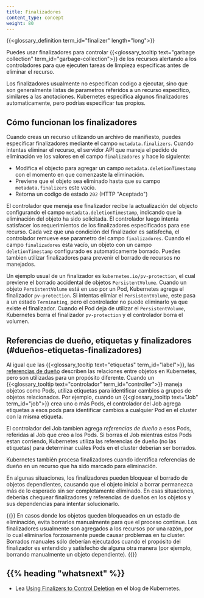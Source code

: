 ```yaml
---
title: Finalizadores
content_type: concept
weight: 80
---
```


<!-- overview -->

{{<glossary_definition term_id="finalizer" length="long">}}

Puedes usar finalizadores para controlar {{<glossary_tooltip text="garbage collection" term_id="garbage-collection">}}
de los recursos alertando a los controladores para que ejecuten tareas de limpieza especificas antes de eliminar el recurso.

Los finalizadores usualmente no especifican codigo a ejecutar, sino que son generalmente listas de parametros referidos a
un recurso especifico, similares a las anotaciones. Kubernetes especifica algunos finalizadores automaticamente,
pero podrías especificar tus propios.

## Cómo funcionan los finalizadores

Cuando creas un recurso utilizando un archivo de manifiesto, puedes especificar 
finalizadores mediante el campo `metadata.finalizers`. Cuando intentas eliminar el
recurso, el servidor API que maneja el pedido de eliminación ve los valores en el
campo `finalizadores` y hace lo siguiente:

  * Modifica el objecto para agregar un campo `metadata.deletionTimestamp` con
    el momento en que comenzaste la eliminación.
  * Previene que el objeto sea eliminado hasta que su campo `metadata.finalizers`
    este vacío.
  * Retorna un codigo de estado `202` (HTTP "Aceptado")

El controlador que meneja ese finalizador recibe la actualización del objecto
configurando el campo `metadata.deletionTimestamp`, indicando que la eliminación
del objeto ha sido solicitada.
El controlador luego intenta satisfacer los requerimientos de los finalizadores
especificados para ese recurso. Cada vez que una condición del finalizador es
satisfecha, el controlador remueve ese parametro del campo `finalizadores`. Cuando
el campo `finalizadores` esta vacío, un objeto con un campo `deletionTimestamp`
configurado es automaticamente borrado. Puedes tambien utilizar finalizadores para
prevenir el borrado de recursos no manejados.

Un ejemplo usual de un finalizador es `kubernetes.io/pv-protection`, el cual
previene el borrado accidental de objetos `PersistentVolume`. Cuando un objeto
`PersistentVolume` está en uso por un Pod, Kubernetes agrega el finalizador
`pv-protection`. Si intentas elimiar el `PersistentVolume`, este pasa a un estado
`Terminating`, pero el controlador no puede eliminarlo ya que existe el finalizador.
Cuando el Pod deja de utilizar el `PersistentVolume`, Kubernetes borra el finalizador
`pv-protection` y el controlador borra el volumen.

## Referencias de dueño, etiquetas y finalizadores (#dueños-etiquetas-finalizadores)

Al igual que las {{<glossary_tooltip text="etiquetas" term_id="label">}}, las
[referencias de dueño](/docs/concepts/overview/working-with-objects/owners-dependents/)
describen las relaciones entre objetos en Kubernetes, pero son utilizadas para un
propósito diferente. Cuando un
{{<glossary_tooltip text="controlador" term_id="controller">}} maneja objetos como
Pods, utiliza etiquetas para identificar cambios a grupos de objetos relacionados.
Por ejemplo, cuando un {{<glossary_tooltip text="Job" term_id="job">}} crea uno
o más Pods, el controlador del Job agrega etiquetas a esos pods para identificar cambios
a cualquier Pod en el cluster con la misma etiqueta.

El controlador del Job tambien agrega *referencias de dueño* a esos Pods, referidas
al Job que creo a los Pods. Si borras el Job mientras estos Pods estan corriendo,
Kubernetes utiliza las referencias de dueño (no las etiquetas) para determinar
cuáles Pods en el cluster deberían ser borrados.

Kubernetes también procesa finalizadores cuando identifica referencias de dueño en
un recurso que ha sido marcado para eliminación.

En algunas situaciones, los finalizadores pueden bloquear el borrado de objetos
dependientes, causando que el objeto inicial a borrar permanezca más de lo
esperado sin ser completamente eliminado. En esas situaciones, deberías chequear
finalizadores y referencias de dueños en los objetos y sus dependencias para
intentar solucionarlo.

{{<note>}}
En casos donde los objetos queden bloqueados en un estado de eliminación, evita
borrarlos manualmente para que el proceso continue. Los finalizadores usualmente
son agregados a los recursos por una razón, por lo cual eliminarlos forzosamente
puede causar problemas en tu cluster. Borrados manuales sólo deberían ejecutados
cuando el propósito del finalizador es entendido y satisfecho de alguna otra manera (por
ejemplo, borrando manualmente un objeto dependiente).
{{</note>}}

## {{% heading "whatsnext" %}}

* Lea [Using Finalizers to Control Deletion](/blog/2021/05/14/using-finalizers-to-control-deletion/)
  en el blog de Kubernetes.